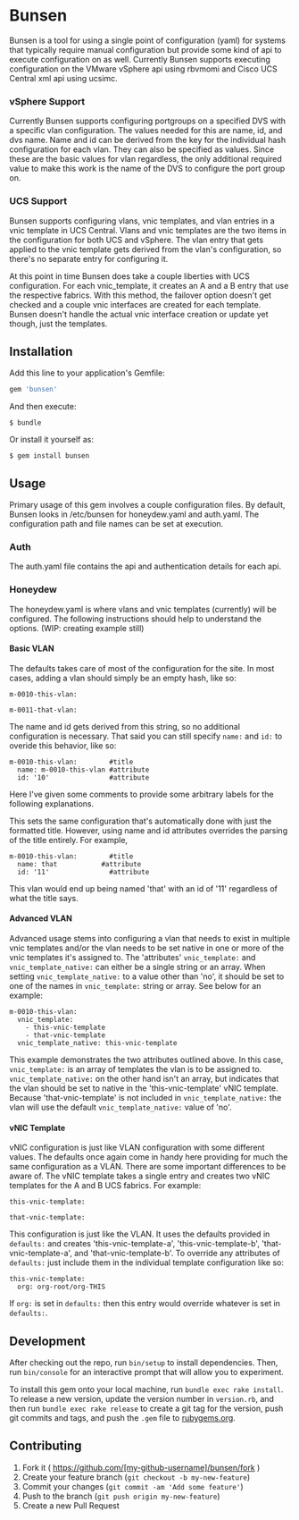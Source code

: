 # Bunsen

Bunsen is a tool for using a single point of configuration (yaml) for systems that typically 
require manual configuration but provide some kind of api to execute configuration on
as well. Currently Bunsen supports executing configuration on the VMware vSphere api using
rbvmomi and Cisco UCS Central xml api using ucsimc. 

### vSphere Support
Currently Bunsen supports configuring portgroups on a specified DVS with a specific vlan
configuration. The values needed for this are name, id, and dvs name. Name and id can be
derived from the key for the individual hash configuration for each vlan. They can
also be specified as values. Since these are the basic values for vlan regardless,
the only additional required value to make this work is the name of the DVS to 
configure the port group on.

### UCS Support
Bunsen supports configuring vlans, vnic templates, and vlan entries in a vnic template in UCS
Central. Vlans and vnic templates are the two items in the configuration for both UCS and vSphere. The vlan entry that gets applied to the vnic template gets derived from the vlan's
configuration, so there's no separate entry for configuring it. 

At this point in time Bunsen does take a couple liberties with UCS configuration. For each
vnic_template, it creates an A and a B entry that use the respective fabrics. With this method, the failover option doesn't get checked and a couple vnic interfaces are created for each template. Bunsen doesn't handle the actual vnic interface creation or update yet though, just the templates. 




## Installation

Add this line to your application's Gemfile:

```ruby
gem 'bunsen'
```

And then execute:

    $ bundle

Or install it yourself as:

    $ gem install bunsen

## Usage
Primary usage of this gem involves a couple configuration files. By default, Bunsen
looks in /etc/bunsen for honeydew.yaml and auth.yaml. The configuration path and file
names can be set at execution. 

### Auth
The auth.yaml file contains the api and authentication details for each api. 

### Honeydew
The honeydew.yaml is where vlans and vnic templates (currently) will be configured.
The following instructions should help to understand the options. (WIP: creating example still)

#### Basic VLAN
The defaults takes care of most of the configuration for the site. In most cases,
adding a vlan should simply be an empty hash, like so:
```
m-0010-this-vlan:

m-0011-that-vlan:
```
The name and id gets derived from this string, so no additional configuration
is necessary. That said you can still specify `name:` and `id:` to overide this
behavior, like so:

```
m-0010-this-vlan:        #title
  name: m-0010-this-vlan #attribute
  id: '10'               #attribute
```
Here I've given some comments to provide some arbitrary labels for the following 
explanations.

This sets the same configuration that's automatically done with just the formatted
title. However,  using name and id attributes overrides the parsing of the title
entirely. For example,

```
m-0010-this-vlan:        #title
  name: that           #attribute
  id: '11'               #attribute
```
This vlan would end  up being named 'that' with an id of '11' regardless of what the
title says.

#### Advanced VLAN
Advanced usage stems into configuring a vlan that needs to exist in multiple vnic 
templates and/or the vlan needs to be set native in one or more of the vnic  templates it's assigned to. The 'attributes' `vnic_template:` and
`vnic_template_native:` can either be a single string or an array. When setting
`vnic_template_native:` to a value other than 'no', it should be set to one of 
the names in `vnic_template:` string or array. See below for an example:

```
m-0010-this-vlan:
  vnic_template:
    - this-vnic-template
    - that-vnic-template
  vnic_template_native: this-vnic-template
```
This example demonstrates the two attributes outlined above. In this case,
`vnic_template:` is an array of templates the vlan is to be assigned to.
`vnic_template_native:` on the other hand isn't an array, but indicates that
the vlan should be set to native in the 'this-vnic-template' vNIC template. Because 'that-vnic-template' is not included in `vnic_template_native:` the vlan will
use the default `vnic_template_native:` value of 'no'. 

#### vNIC Template
vNIC configuration is just like VLAN configuration with some different values. The
defaults once again come in handy here providing for much the same configuration
as a VLAN. There are some important differences to be aware of. The vNIC template takes a single entry and creates two vNIC templates for the A and B UCS fabrics. 
For example:

```
this-vnic-template:

that-vnic-template:
```
This configuration is just like the VLAN. It uses the defaults provided in
`defaults:` and creates 'this-vnic-template-a', 'this-vnic-template-b', 
'that-vnic-template-a', and 'that-vnic-template-b'. To override any attributes of
`defaults:` just include them in the individual template configuration like so:

```
this-vnic-template:
  org: org-root/org-THIS
```
If `org:` is set in `defaults:` then this entry would override whatever is set in
`defaults:`.

## Development

After checking out the repo, run `bin/setup` to install dependencies. Then, run `bin/console` for an interactive prompt that will allow you to experiment.

To install this gem onto your local machine, run `bundle exec rake install`. To release a new version, update the version number in `version.rb`, and then run `bundle exec rake release` to create a git tag for the version, push git commits and tags, and push the `.gem` file to [rubygems.org](https://rubygems.org).

## Contributing

1. Fork it ( https://github.com/[my-github-username]/bunsen/fork )
2. Create your feature branch (`git checkout -b my-new-feature`)
3. Commit your changes (`git commit -am 'Add some feature'`)
4. Push to the branch (`git push origin my-new-feature`)
5. Create a new Pull Request
